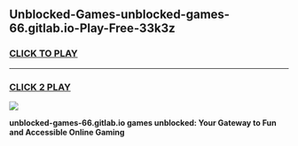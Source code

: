 
## Unblocked-Games-unblocked-games-66.gitlab.io-Play-Free-33k3z
<h3>
<a href="https://premium76.site?title=unblocked-games-66.gitlab.io&ref=23A">CLICK TO PLAY</a></h3>
<hr>

<h3>
<a href="https://premium76.site?title=unblocked-games-66.gitlab.io&ref=23A">CLICK 2 PLAY</a>
  
</h3>

<a href="https://premium76.site?title=unblocked-games-66.gitlab.io&ref=23A"><img src="https://clearcache.store/games.png"></a>


**unblocked-games-66.gitlab.io games unblocked: Your Gateway to Fun and Accessible Online Gaming**
